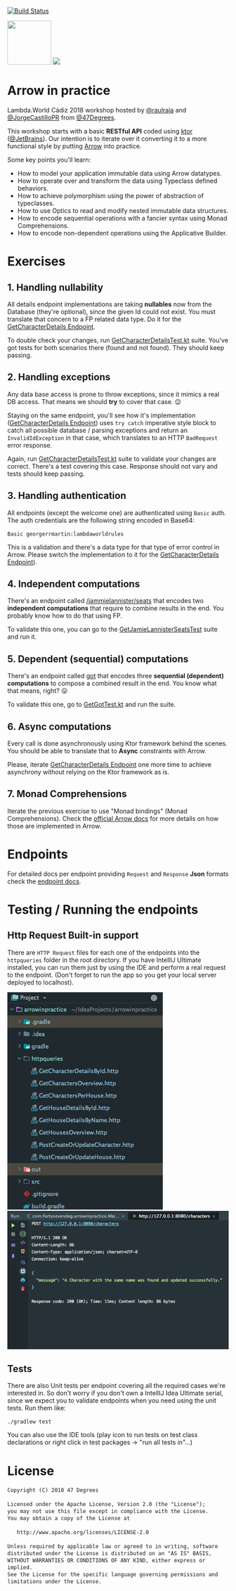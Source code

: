 [![Build Status](https://travis-ci.org/47deg/ArrowInPractice.svg?branch=master)](https://travis-ci.org/47deg/ArrowInPractice)

<img height="100" src="https://avatars2.githubusercontent.com/u/29458023?v=4&amp;s=200" width="100"> <img height="100" src="https://avatars1.githubusercontent.com/u/479857?s=200&v=4" with="100">

# Arrow in practice

Lambda.World Cádiz 2018 workshop hosted by [@raulraja](https://twitter.com/raulraja) and [@JorgeCastilloPR](https://twitter.com/JorgeCastilloPR) from [@47Degrees](https://www.47deg.com/).

This workshop starts with a basic **RESTful API** coded using [ktor](https://ktor.io/) ([@JetBrains](https://www.jetbrains.com/)). Our intention is to iterate over it converting it to a more functional style by putting [Arrow](https://arrow-kt.io/) into practice.

Some key points you'll learn:
* How to model your application immutable data using Arrow datatypes.
* How to operate over and transform the data using Typeclass defined behaviors.
* How to achieve polymorphism using the power of abstraction of typeclasses.
* How to use Optics to read and modify nested immutable data structures.
* How to encode sequential operations with a fancier syntax using Monad Comprehensions.
* How to encode non-dependent operations using the Applicative Builder.

# Exercises

## 1. Handling nullability

All details endpoint implementations are taking **nullables** now from the Database (they're optional), since the given Id could not exist. You must 
translate that concern to a FP related data type. Do it for the [GetCharacterDetails Endpoint](https://github.com/47deg/ArrowInPractice/blob/master/ENDPOINTS.md#get-http00008080charactersid).

To double check your changes, run [GetCharacterDetailsTest.kt](https://github.com/47deg/ArrowInPractice/blob/master/src/test/kotlin/com/fortysevendeg/arrowinpractice/characters/GetCharacterDetailsTest.kt) suite. You've got tests for both scenarios there (found and not found). They should keep passing. 

## 2. Handling exceptions

Any data base access is prone to throw exceptions, since it mimics a real DB access. That means we should <b>try</b> to cover that case. :wink: 

Staying on the same endpoint, you'll see how it's implementation ([GetCharacterDetails Endpoint](https://github.com/47deg/ArrowInPractice/blob/master/ENDPOINTS.md#get-http00008080charactersid)) uses `try catch` imperative style block to catch all possible database / parsing exceptions and return an `InvalidIdException` in that case, which translates to an HTTP `BadRequest` error response.

Again, run  [GetCharacterDetailsTest.kt](https://github.com/47deg/ArrowInPractice/blob/master/src/test/kotlin/com/fortysevendeg/arrowinpractice/characters/GetCharacterDetailsTest.kt) suite to validate your changes are correct. There's a test covering this case. Response should not vary and tests should keep passing.

## 3. Handling authentication

All endpoints (except the welcome one) are authenticated using `Basic` auth. The auth credentials are the following string encoded in Base64:
```
Basic georgerrmartin:lambdaworldrules
```

This is a validation and there's a data type for that type of error control in Arrow. Please switch the implementation to it for the [GetCharacterDetails Endpoint](https://github.com/47deg/ArrowInPractice/blob/master/ENDPOINTS.md#get-http00008080charactersid)).

## 4. Independent computations

There's an endpoint called [/jammielannister/seats](https://github.com/47deg/ArrowInPractice/blob/master/ENDPOINTS.md#get-http00008080jamielannisterseats) that 
encodes two **independent computations** that require to combine results in the end. You probably know how to do that using FP.

To validate this one, you can go to the [GetJamieLannisterSeatsTest](https://github.com/47deg/ArrowInPractice/blob/master/src/test/kotlin/com/fortysevendeg/arrowinpractice/castles/GetJamieLannisterSeatsTest.kt) suite and run it.

## 5. Dependent (sequential) computations

There's an endpoint called [got](https://github.com/47deg/ArrowInPractice/blob/master/ENDPOINTS.md#get-http00008080got) that encodes 
three **sequential (dependent) computations** to compose a combined result in the end. You know what that means, right? :stuck_out_tongue:

To validate this one, go to [GetGotTest.kt](https://github.com/47deg/ArrowInPractice/blob/master/src/test/kotlin/com/fortysevendeg/arrowinpractice/got/GetGotTest.kt) and run the suite.

## 6. Async computations

Every call is done asynchronously using Ktor framework behind the scenes. You should be able to translate that to <b>Async</b> constraints with Arrow.

Please, iterate [GetCharacterDetails Endpoint](https://github.com/47deg/ArrowInPractice/blob/master/ENDPOINTS.md#get-http00008080charactersid) one more time to achieve asynchrony without relying on the Ktor framework as is.

## 7. Monad Comprehensions

Iterate the previous exercise to use "Monad bindings" (Monad Comprehensions). Check the [official Arrow docs](https://arrow-kt.io/docs/patterns/monad_comprehensions/) for more details on how those are implemented in Arrow.

# Endpoints

For detailed docs per endpoint providing `Request` and `Response` **Json** formats check the [endpoint docs](./ENDPOINTS.md).

# Testing / Running the endpoints

## Http Request Built-in support

There are `HTTP Request` files for each one of the endpoints into the `httpqueries` folder in the root directory. If you 
have IntellIJ Ultimate installed, you can run them just by using the IDE and perform a real request to the endpoint. (Don't 
forget to run the app so you get your local server deployed to localhost).

![Http Requests Screenshot](./assets/HttpRequestsSS.png)
![Http Requests Screenshot2](./assets/HttpRequestsSS2.png)

## Tests

There are also Unit tests per endpoint covering all the required cases we're interested in. So don't worry if you don't own a IntellIJ Idea Ultimate serial, since 
we expect you to validate endpoints when you need using the unit tests. Run them like:
```
./gradlew test
``` 
You can also use the IDE tools (play icon to run tests on test class declarations or right click in test packages -> "run all tests in"...)

# License

    Copyright (C) 2018 47 Degrees

    Licensed under the Apache License, Version 2.0 (the "License");
    you may not use this file except in compliance with the License.
    You may obtain a copy of the License at

       http://www.apache.org/licenses/LICENSE-2.0

    Unless required by applicable law or agreed to in writing, software
    distributed under the License is distributed on an "AS IS" BASIS,
    WITHOUT WARRANTIES OR CONDITIONS OF ANY KIND, either express or implied.
    See the License for the specific language governing permissions and
    limitations under the License.